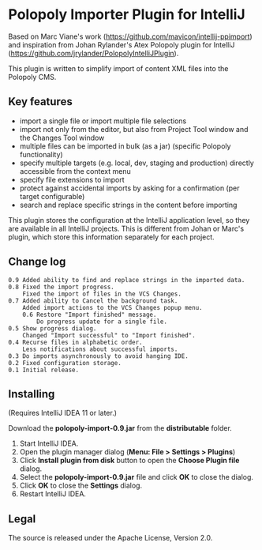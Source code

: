 # Polopoly Importer Plugin for IntelliJ

Based on Marc Viane's work (https://github.com/mavicon/intellij-ppimport) and inspiration
from Johan Rylander's Atex Polopoly plugin for IntelliJ (https://github.com/jrylander/PolopolyIntelliJPlugin).

This plugin is written to simplify import of content XML files into the Polopoly CMS.

## Key features

* import a single file or import multiple file selections
* import not only from the editor, but also from Project Tool window and the Changes Tool window
* multiple files can be imported in bulk (as a jar) (specific Polopoly functionality)
* specify multiple targets (e.g. local, dev, staging and production) directly accessible from the context menu
* specify file extensions to import
* protect against accidental imports by asking for a confirmation (per target configurable)
* search and replace specific strings in the content before importing

This plugin stores the configuration at the IntelliJ application level, so they are available in all IntelliJ projects.
This is different from Johan or Marc's plugin, which store this information separately for each project.

## Change log

    0.9 Added ability to find and replace strings in the imported data.
    0.8 Fixed the import progress.
        Fixed the import of files in the VCS Changes.
    0.7 Added ability to Cancel the background task.
        Added import actions to the VCS Changes popup menu.
		0.6 Restore "Import finished" message.
		    Do progress update for a single file.
    0.5 Show progress dialog.
        Changed "Import successful" to "Import finished".
    0.4 Recurse files in alphabetic order.
        Less notifications about successful imports.
    0.3 Do imports asynchronously to avoid hanging IDE.
    0.2 Fixed configuration storage.
    0.1 Initial release.

## Installing

(Requires IntelliJ IDEA 11 or later.)

Download the **polopoly-import-0.9.jar** from the **distributable** folder.

1. Start IntelliJ IDEA.
2. Open the plugin manager dialog (**Menu: File > Settings > Plugins**)
3. Click **Install plugin from disk** button to open the **Choose Plugin file** dialog.
4. Select the **polopoly-import-0.9.jar** file and click **OK** to close the dialog.
5. Click **OK** to close the **Settings** dialog.
6. Restart IntelliJ IDEA.

## Legal

The source is released under the Apache License, Version 2.0.
